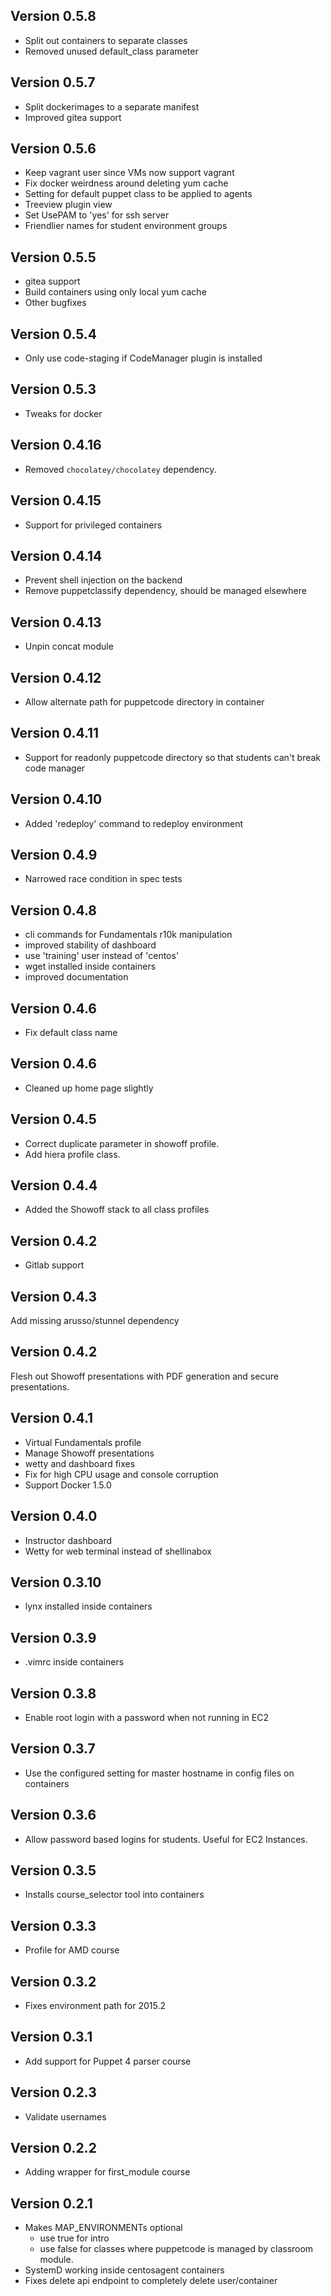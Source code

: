 ## Version 0.5.8
* Split out containers to separate classes
* Removed unused default_class parameter

## Version 0.5.7
* Split dockerimages to a separate manifest
* Improved gitea support

## Version 0.5.6
* Keep vagrant user since VMs now support vagrant
* Fix docker weirdness around deleting yum cache
* Setting for default puppet class to be applied to agents
* Treeview plugin view
* Set UsePAM to 'yes' for ssh server
* Friendlier names for student environment groups

## Version 0.5.5

* gitea support
* Build containers using only local yum cache
* Other bugfixes

## Version 0.5.4

* Only use code-staging if CodeManager plugin is installed

## Version 0.5.3

* Tweaks for docker

## Version 0.4.16

* Removed `chocolatey/chocolatey` dependency.

## Version 0.4.15

* Support for privileged containers

## Version 0.4.14

* Prevent shell injection on the backend
* Remove puppetclassify dependency, should be managed elsewhere

## Version 0.4.13

* Unpin concat module

## Version 0.4.12

* Allow alternate path for puppetcode directory in container

## Version 0.4.11

* Support for readonly puppetcode directory so that students can't break code manager

## Version 0.4.10

* Added 'redeploy' command to redeploy environment

## Version 0.4.9

* Narrowed race condition in spec tests

## Version 0.4.8

* cli commands for Fundamentals r10k manipulation
* improved stability of dashboard
* use 'training' user instead of 'centos'
* wget installed inside containers
* improved documentation

## Version 0.4.6

* Fix default class name

## Version 0.4.6

* Cleaned up home page slightly

## Version 0.4.5

* Correct duplicate parameter in showoff profile.
* Add hiera profile class.

## Version 0.4.4

* Added the Showoff stack to all class profiles

## Version 0.4.2

* Gitlab support

## Version 0.4.3

Add missing arusso/stunnel dependency

## Version 0.4.2

Flesh out Showoff presentations with PDF generation and secure presentations.

## Version 0.4.1

* Virtual Fundamentals profile
* Manage Showoff presentations
* wetty and dashboard fixes
* Fix for high CPU usage and console corruption
* Support Docker 1.5.0

## Version 0.4.0

* Instructor dashboard
* Wetty for web terminal instead of shellinabox

## Version 0.3.10

* lynx installed inside containers

## Version 0.3.9

* .vimrc inside containers

## Version 0.3.8

* Enable root login with a password when not running in EC2

## Version 0.3.7

* Use the configured setting for master hostname in config files on containers

## Version 0.3.6

* Allow password based logins for students.  Useful for EC2 Instances.

## Version 0.3.5

* Installs course_selector tool into containers

## Version 0.3.3
* Profile for AMD course

## Version 0.3.2
* Fixes environment path for 2015.2

## Version 0.3.1
* Add support for Puppet 4 parser course

## Version 0.2.3
* Validate usernames

## Version 0.2.2
* Adding wrapper for first_module course

## Version 0.2.1

* Makes MAP_ENVIRONMENTs optional
  * use true for intro
  * use false for classes where puppetcode is managed by classroom module.
* SystemD working inside centosagent containers
* Fixes delete api endpoint to completely delete user/container
